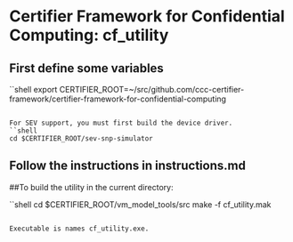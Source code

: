 # Certifier Framework for Confidential Computing: cf_utility

## First define some variables
``shell
export CERTIFIER_ROOT=~/src/github.com/ccc-certifier-framework/certifier-framework-for-confidential-computing
```

For SEV support, you must first build the device driver.
``shell
cd $CERTIFIER_ROOT/sev-snp-simulator
```

## Follow the instructions in instructions.md

##To build the utility in the current directory:

``shell
cd $CERTIFIER_ROOT/vm_model_tools/src
make -f cf_utility.mak
```

Executable is names cf_utility.exe.
